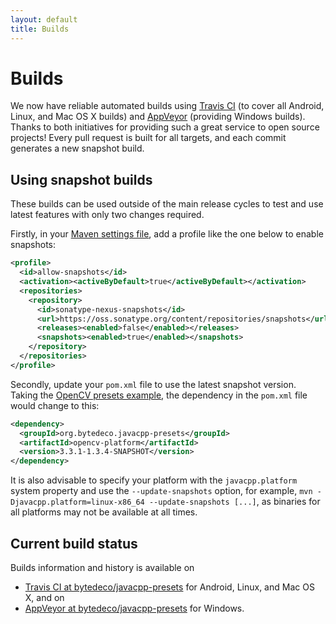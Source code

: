 ```yaml
---
layout: default
title: Builds
---
```


Builds
======

We now have reliable automated builds using [Travis CI](https://travis-ci.org) (to cover all Android, Linux, and Mac OS X builds) and [AppVeyor](https://ci.appveyor.com) (providing Windows builds). Thanks to both initiatives for providing such a great service to open source projects! Every pull request is built for all targets, and each commit generates a new snapshot build.

Using snapshot builds
---------------------

These builds can be used outside of the main release cycles to test and use latest features with only two changes required.

Firstly, in your [Maven settings file](https://maven.apache.org/settings.html), add a profile like the one below to enable snapshots:

```xml
<profile>
  <id>allow-snapshots</id>
  <activation><activeByDefault>true</activeByDefault></activation>
  <repositories>
    <repository>
      <id>sonatype-nexus-snapshots</id>
      <url>https://oss.sonatype.org/content/repositories/snapshots</url>
      <releases><enabled>false</enabled></releases>
      <snapshots><enabled>true</enabled></snapshots>
    </repository>
  </repositories>
</profile>
```

Secondly, update your `pom.xml` file to use the latest snapshot version. Taking the [OpenCV presets example](https://github.com/bytedeco/javacpp-presets/tree/master/opencv#sample-usage), the dependency in the `pom.xml` file would change to this:

```xml
<dependency>
  <groupId>org.bytedeco.javacpp-presets</groupId>
  <artifactId>opencv-platform</artifactId>
  <version>3.3.1-1.3.4-SNAPSHOT</version>
</dependency>
```

It is also advisable to specify your platform with the `javacpp.platform` system property and use the `--update-snapshots` option, for example, `mvn -Djavacpp.platform=linux-x86_64 --update-snapshots [...]`, as binaries for all platforms may not be available at all times.

Current build status
---------------------

Builds information and history is available on

* [Travis CI at bytedeco/javacpp-presets](https://travis-ci.org/bytedeco/javacpp-presets) for Android, Linux, and Mac OS X, and on
* [AppVeyor at bytedeco/javacpp-presets](https://ci.appveyor.com/project/Bytedeco/javacpp-presets) for Windows.

